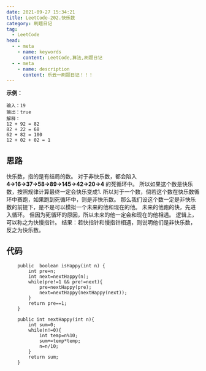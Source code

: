 ```yaml
---
date: 2021-09-27 15:34:21
title: LeetCode-202.快乐数
category: 刷题日记
tag:
  - LeetCode
head:
  - - meta
    - name: keywords
      content: LeetCode,算法,刷题日记
  - - meta
    - name: description
      content: 乐云一刷题日记！！！
---
```

**示例：**
```
输入：19
输出：true
解释：
12 + 92 = 82
82 + 22 = 68
62 + 82 = 100
12 + 02 + 02 = 1
```
## 思路
快乐数，指的是有结局的数。
对于非快乐数，都会陷入 **4→16→37→58→89→145→42→20→4** 的死循环中。
所以如果这个数是快乐数，按照规律计算最终一定会快乐变成1.
所以对于一个数，倘若这个数在快乐数循环中赛跑，如果跑到死循环中，则是非快乐数。
那么我们设这个数一定是非快乐数的前提下，是不是可以模拟一个未来的他和现在的他。
未来的他跑的快，先进入循环。 
但因为死循环的原因，所以未来的他一定会和现在的他相遇。
逻辑上，可以称之为快慢指针。
结果：若快指针和慢指针相遇，则说明他们是非快乐数，反之为快乐数。

## 代码
```
    public  boolean isHappy(int n) {
        int pre=n;
        int next=nextHappy(n);
        while(pre!=1 && pre!=next){
            pre=nextHappy(pre);
            next=nextHappy(nextHappy(next));
        }
        return pre==1;
    }

    public int nextHappy(int n){
        int sum=0;
        while(n!=0){
            int temp=n%10;
            sum+=temp*temp;
            n=n/10;
        }
        return sum;
    }
```
